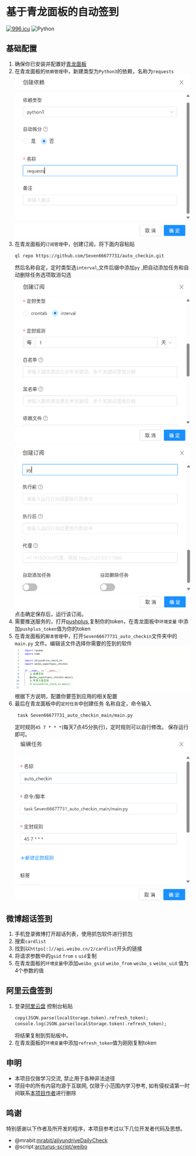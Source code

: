 # 基于青龙面板的自动签到
[![996.icu](https://img.shields.io/badge/link-996.icu-red.svg)](https://996.icu)
![Python](https://img.shields.io/badge/python-3.7+-blue) 


## 基础配置

1. 确保你已安装并配置好[青龙面板](https://github.com/whyour/qinglong)
2. 在青龙面板的```依赖管理```中，新建类型为```Python3```的依赖，名称为```requests```
   ![requests.png](assets%2Frequests.png)
3. 在青龙面板的```订阅管理```中，创建订阅，将下面内容粘贴
   ```
   ql repo https://github.com/Seven66677731/auto_checkin.git
   ```
   然后名称自定，定时类型选```interval```,文件后缀中添加```py```
   ,把自动添加任务和自动删除任务选项取消勾选![img.png](assets%2Fimg.png)![img_1.png](assets%2Fimg_1.png)
   点击确定保存后，运行该订阅。
4. 需要推送服务的，打开[pushplus](https://www.pushplus.plus/push1.html),复制你的token，在青龙面板中```环境变量```
   中添加```pushplus_token```值为你的token
5. 在青龙面板的```脚本管理```中，打开```Seven66677731_auto_checkin```文件夹中的```main.py```
   文件。编辑该文件选择你需要的签到的软件![img_2.png](assets%2Fimg_2.png)
   根据下方说明，配置你要签到应用的相关配置
6. 最后在青龙面板中的```定时任务```中创建任务
   名称自定，命令输入
   ```
    task Seven66677731_auto_checkin_main/main.py
   ```
   定时规则```45 7 * * *```(每天7点45分执行)，定时规则可以自行修改。
   保存运行即可。
   ![img_3.png](assets%2Fimg_3.png)

## 微博超话签到

1. 手机登录微博打开超话列表，使用抓包软件进行抓包
2. 搜索```cardlist```
3. 找到以```https[:]//api.weibo.cn/2/cardlist```开头的链接
4. 将请求参数中的```gsid``` ```from``` ```s``` ```uid```复制
5. 在青龙面板的```环境变量```中添加```weibo_gsid``` ```weibo_from``` ```weibo_s``` ```weibo_uid```
   值为4个参数的值

## 阿里云盘签到

1. 登录[阿里云盘](https://www.aliyundrive.com/drive/) 控制台粘贴
   ```
   copy(JSON.parse(localStorage.token).refresh_token); console.log(JSON.parse(localStorage.token).refresh_token);
   ```
   将结果复制到剪贴板中。
2. 在青龙面板的```环境变量```中添加```refresh_token```值为刚刚复制token

## 申明

- 本项目仅做学习交流, 禁止用于各种非法途径
- 项目中的所有内容均源于互联网, 仅限于小范围内学习参考,
  如有侵权请第一时间联系[本项目作者](https://github.com/Seven66677731)进行删除

## 鸣谢

特别感谢以下作者及所开发的程序，本项目参考过以下几位开发者代码及思想。

- @mrabit:[mrabit/aliyundriveDailyCheck](https://github.com/mrabit/aliyundriveDailyCheck)
- @script:[arcturus-script/weibo](https://github.com/arcturus-script/weibo)